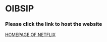 
# OIBSIP
### Please click the link to host the website

[HOMEPAGE OF NETFLIX](https://ralasi.github.io/Bharat_Intern/Netflix-Home-Page)
